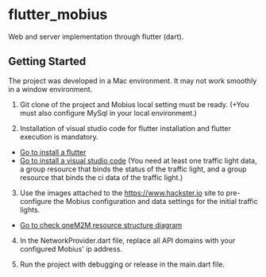 # flutter_mobius

Web and server implementation through flutter (dart).

## Getting Started

The project was developed in a Mac environment. It may not work smoothly in a window environment.

1. Git clone of the project and Mobius local setting must be ready. (+You must also configure MySql in your local environment.)

2. Installation of visual studio code for flutter installation and flutter execution is mandatory.
- [Go to install a flutter](https://docs.flutter.dev/release/archive?tab=macos)
- [Go to install a visual studio code](https://code.visualstudio.com)
(You need at least one traffic light data, a group resource that binds the status of the traffic light, and a group resource that binds the ci data of the traffic light.)

3. Use the images attached to the https://www.hackster.io site to pre-configure the Mobius configuration and data settings for the initial traffic lights.
- [Go to check oneM2M resource structure diagram](https://www.hackster.io/506312/smart-traffic-light-alarm-app-c4a34a#toc-onem2m-resource-structure-diagram-5)

4. In the NetworkProvider.dart file, replace all API domains with your configured Mobius' ip address.

5. Run the project with debugging or release in the main.dart file.

